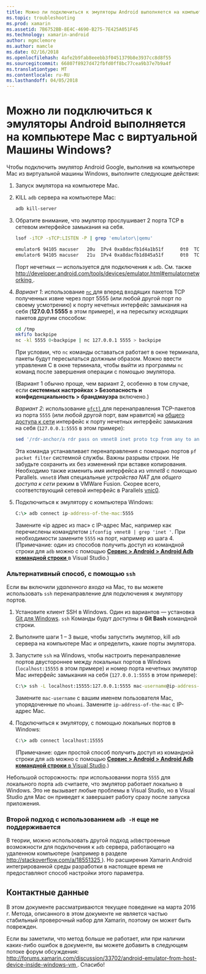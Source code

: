 ```yaml
---
title: Можно ли подключиться к эмуляторы Android выполняется на компьютере Mac с виртуальной Машины Windows?
ms.topic: troubleshooting
ms.prod: xamarin
ms.assetid: 7B6752BB-8E4C-4690-B275-7E425A051F45
ms.technology: xamarin-android
author: mgmclemore
ms.author: mamcle
ms.date: 02/16/2018
ms.openlocfilehash: 4afe2b9fab8eeebb3f0451379b8e3937cc8d8f55
ms.sourcegitcommit: 66807f8927d472fbfd0ff8bc77cea9b37e7b9a4f
ms.translationtype: MT
ms.contentlocale: ru-RU
ms.lasthandoff: 04/05/2018
---
```

# <a name="is-it-possible-to-connect-to-android-emulators-running-on-a-mac-from-a-windows-vm"></a>Можно ли подключиться к эмуляторы Android выполняется на компьютере Mac с виртуальной Машины Windows?

Чтобы подключить эмулятор Android Google, выполнив на компьютере Mac из виртуальной машины Windows, выполните следующие действия:

1.  Запуск эмулятора на компьютере Mac.

2.  KILL `adb` сервера на компьютере Mac:

    ```bash
    adb kill-server
    ```

3.  Обратите внимание, что эмулятор прослушивает 2 порта TCP в сетевом интерфейсе замыкания на себя.

    ```bash
    lsof -iTCP -sTCP:LISTEN -P | grep 'emulator\|qemu'

    emulator6 94105 macuser   20u  IPv4 0xa8dacfb1d4a1b51f      0t0  TCP localhost:5555 (LISTEN)
    emulator6 94105 macuser   21u  IPv4 0xa8dacfb1d845a51f      0t0  TCP localhost:5554 (LISTEN)
    ```

    Порт нечетных — используется для подключения к `adb`. См. также [ http://developer.android.com/tools/devices/emulator.html#emulatornetworking ](http://developer.android.com/tools/devices/emulator.html#emulatornetworking).

4.  _Вариант 1_: использование [ `nc` ](https://developer.apple.com/library/mac/documentation/Darwin/Reference/ManPages/man1/nc.1.html) для вперед входящих пакетов TCP полученных извне через порт 5555 (или любой другой порт по своему усмотрению) к порту нечетных интерфейс замыкания на себя (**127.0.0.1 5555** в этом примере), и на пересылку исходящих пакетов другим способом:

    ```bash
    cd /tmp
    mkfifo backpipe
    nc -kl 5555 0<backpipe | nc 127.0.0.1 5555 > backpipe
    ```

    При условии, что `nc` команды оставаться работает в окне терминала, пакеты будут пересылаться должным образом. Можно ввести управления C в окне терминала, чтобы выйти из программы `nc` команд после завершения операции с помощью эмулятора.

    (Вариант 1 обычно проще, чем вариант 2, особенно в том случае, если **системных настройках > Безопасность и конфиденциальность > брандмауэра** включено.) 

    _Вариант 2_: использование [ `pfctl` ](https://developer.apple.com/library/mac/documentation/Darwin/Reference/ManPages/man8/pfctl.8.html) для перенаправления TCP-пакетов из порта `5555` (или любой другой порт, вам нравится) на [общего доступа к сети](http://kb.parallels.com/en/4948) интерфейс к порту нечетных интерфейс замыкания на себя (`127.0.0.1:5555` в этом примере):

    ```bash
    sed '/rdr-anchor/a rdr pass on vmnet8 inet proto tcp from any to any port 5555 -> 127.0.0.1 port 5555' /etc/pf.conf | sudo pfctl -ef -
    ```

    Эта команда устанавливает перенаправления с помощью портов `pf packet filter` системной службы. Важны разрывы строки. Не забудьте сохранить их без изменений при вставке копирования. Необходимо также изменить имя интерфейса из *vmnet8* с помощью Parallels. `vmnet8` Имя специальные *устройства NAT* для *общего доступа к сети* режим в VMWare Fusion. Скорее всего, соответствующий сетевой интерфейс в Parallels [vnic0](http://download.parallels.com/doc/psbm/en/Parallels_Server_Bare_Metal_Users_Guide/29258.htm).

5.  Подключиться к эмулятору с компьютера Windows:

    ```cmd
    C:\> adb connect ip-address-of-the-mac:5555
    ```

    Замените «ip адрес из mac» с IP-адрес Mac, например как перечислены командлетом `ifconfig vmnet8 | grep 'inet '`. При необходимости замените `5555` на порт, например из шага 4\. (Примечание: один из способов получить доступ из командной строки для `adb` можно с помощью [ **Сервис > Android > Android Adb командной строки** ](~/cross-platform/troubleshooting/questions/version-logs.md#adb-logcat) в Visual Studio.)

### <a name="alternate-technique-using-ssh"></a>Альтернативный способ, с помощью `ssh`

Если вы включили _удаленного входа_ на Mac, то вы можете использовать `ssh` перенаправление для подключения к эмулятору портов.

1.  Установите клиент SSH в Windows. Один из вариантов — установка [Git для Windows](https://git-for-windows.github.io/). `ssh` Команды будут доступны в **Git Bash** командной строки.

2.  Выполните шаги 1 – 3 выше, чтобы запустить эмулятор, kill `adb` сервера на компьютере Mac и определить, какие порты эмулятора.

3.  Запустите `ssh` на Windows, чтобы настроить перенаправление портов двустороннее между локальных портов в Windows (`localhost:15555` в этом примере) и номер порта нечетных эмулятор Mac интерфейс замыкания на себя (`127.0.0.1:5555` в этом примере):

    ```cmd 
    C:\> ssh -L localhost:15555:127.0.0.1:5555 mac-username@ip-address-of-the-mac
    ```

    Замените `mac-username` с вашим именем пользователя Mac, упорядоченные по `whoami`. Замените `ip-address-of-the-mac` с IP-адрес Mac.

4.  Подключиться к эмулятору, с помощью локальных портов в Windows:

    ```cmd
    C:\> adb connect localhost:15555
    ```

    (Примечание: один простой способ получить доступ из командной строки для `adb` можно с помощью [ **Сервис > Android > Android Adb командной строки** в Visual Studio](~/cross-platform/troubleshooting/questions/version-logs.md#adb-logcat).)

Небольшой осторожность: при использовании порта `5555` для локального порта `adb` считаете, что эмулятор работает локально в Windows. Это не вызывает любые проблемы в Visual Studio, но в Visual Studio для Mac он приведет к завершает работу сразу после запуска приложения.

### <a name="alternate-technique-using-adb--h-is-not-yet-supported"></a>Второй подход с использованием `adb -H` еще не поддерживается

В теории, можно использовать другой подход `adb`встроенные возможности для подключения к `adb` сервера, работающего на удаленном компьютере (например в разделе [ http://stackoverflow.com/a/18551325 ](http://stackoverflow.com/a/18551325)).
Но расширения Xamarin.Android интегрированной среды разработки в настоящее время не предоставляют способ настройки этого параметра.

## <a name="contact-information"></a>Контактные данные

В этом документе рассматриваются текущее поведение на марта 2016 г. Метода, описанного в этом документе не является частью стабильный проверочный набор для Xamarin, поэтому он может быть поврежден.

Если вы заметили, что метод больше не работает, или при наличии каких-либо ошибок в документе, вы можете добавить в следующем потоке форум обсуждения: [ http://forums.xamarin.com/discussion/33702/android-emulator-from-host-device-inside-windows-vm ](http://forums.xamarin.com/discussion/33702/android-emulator-from-host-device-inside-windows-vm).
Спасибо!


